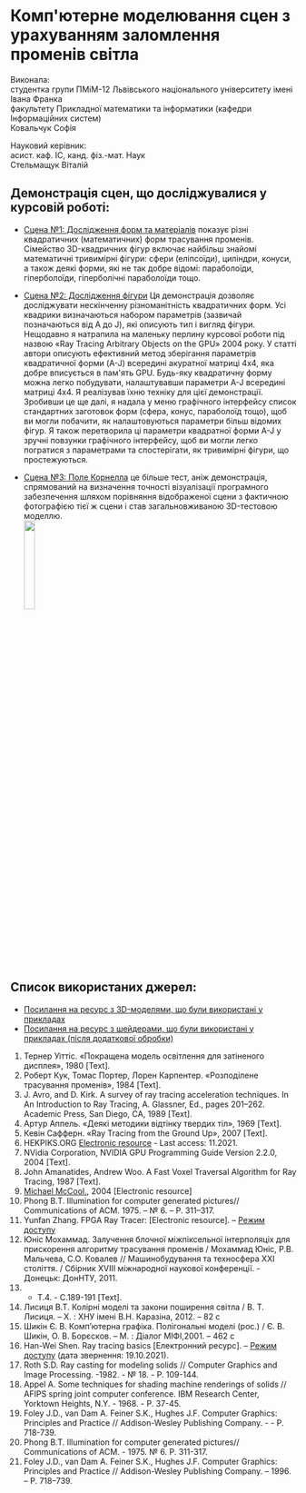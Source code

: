 # Комп'ютерне моделювання сцен з урахуванням заломлення променів світла
Виконала:<br>
студентка групи ПМіМ-12 Львівського національного університету імені Івана Франка<br>
факультету Прикладної математики та інформатики (кафедри Інформаційних систем)<br>
Ковальчук Софія

Науковий керівник: <br>
асист. каф. ІС, канд. фіз.-мат. Наук<br>
Стельмащук Віталій<br>


## Демонстрація сцен, що досліджувалися у курсовій роботі:

* [Сцена №1: Дослідження форм та матеріалів](https://cheshirlvova.github.io/Computer-modeling-of-scenes-while-taking-into-account-refraction-of-light-rays/Quadric_Geometry_Showcase.html) показує різні квадратичних (математичних) форм трасування променів. Сімейство 3D-квадричних фігур включає найбільш знайомі математичні тривимірні фігури: сфери (еліпсоїди), циліндри, конуси, а також деякі форми, які не так добре відомі: параболоїди, гіперболоїди, гіперболічні параболоїди тощо. <br>

* [Сцена №2: Дослідження фігури](https://cheshirlvova.github.io/Computer-modeling-of-scenes-while-taking-into-account-refraction-of-light-rays/Quadric_Shapes_Explorer.html) Ця демонстрація дозволяє досліджувати нескінченну різноманітність квадратичних форм. Усі квадрики визначаються набором параметрів (зазвичай позначаються від A до J), які описують тип і вигляд фігури. Нещодавно я натрапила на маленьку перлину курсової роботи під назвою «Ray Tracing Arbitrary Objects on the GPU»  2004 року. У статті автори описують ефективний метод зберігання параметрів квадратичної форми (A-J) всередині акуратної матриці 4x4, яка добре вписується в пам'ять GPU. Будь-яку квадратичну форму можна легко побудувати, налаштувавши параметри A-J всередині матриці 4x4. Я реалізував їхню техніку для цієї демонстрації. Зробивши це ще далі, я надала у меню графічного інтерфейсу список стандартних заготовок форм (сфера, конус, параболоїд тощо), щоб ви могли побачити, як налаштовуються параметри більш відомих фігур. Я також перетворила ці параметри квадратної форми A-J у зручні повзунки графічного інтерфейсу, щоб ви могли легко погратися з параметрами та спостерігати, як тривимірні фігури, що простежуються.  <br>

* [Сцена №3: Поле Корнелла](https://cheshirlvova.github.io/Computer-modeling-of-scenes-while-taking-into-account-refraction-of-light-rays/Cornell_Box.html) це більше тест, аніж демонстрація, спрямований на визначення точності візуалізації програмного забезпечення шляхом порівняння відображеної сцени з фактичною фотографією тієї ж сцени і став загальновживаною 3D-тестовою моделлю.  <br>
<img src="[https://github.com/erichlof/THREE.js-PathTracing-Renderer/blob/gh-pages/readme-Images/1982_December_Arthur%20Appel_IBM%20Research%20Magazine.png](https://upload.wikimedia.org/wikipedia/commons/2/24/Cornell_box.png)" width=20% height=20%> <br>

## Список використаних джерел:
* [Посилання на ресурс з 3D-моделями, що були використані у прикладах](https://sketchfab.com/tags/opengl)
* [Посилання на ресурс з шейдерами, що були використані у прикладах (після додаткової обробки)](https://www.geeks3d.com/shader-library/)
1.	Тернер Уіттіс. «Покращена модель освітлення для затіненого дисплея», 1980 [Text].
2.	Роберт Кук, Томас Портер, Лорен Карпентер. «Розподілене трасування променів», 1984 [Text].
3.	J. Avro, and D. Kirk. A survey of ray tracing acceleration techniques. In An Introduction to Ray Tracing, A. Glassner, Ed., pages 201–262. Academic Press, San Diego, CA, 1989 [Text].
4.	Артур Аппель. «Деякі методики відтінку твердих тіл», 1969 [Text].
5.	Кевін Сафферн. «Ray Tracing from the Ground Up», 2007 [Text].
6.	HEKPIKS.ORG [Electronic resource](https://helpiks.org/3-2158.html) - Last access: 11.2021.
7.	NVidia Corporation, NVIDIA GPU Programming Guide Version 2.2.0, 2004 [Text].
8.	John Amanatides, Andrew Woo. A Fast Voxel Traversal Algorithm for Ray Tracing, 1987 [Text].
9.	[Michael McCool.](http://libsh.sourceforge.net/), 2004 [Electronic resource]
10.	Phong B.T. Illumination for computer generated pictures// Communications of ACM.  1975. – № 6. – Р. 311–317.
11.	Yunfan Zhang. FPGA Ray Tracer: [Electronic resource]. – [Режим доступy](http://www.eeweb.com/project/yunfan_zhang/fpga-ray-tracer)
12.	Юніс Мохаммад. Залучення блочної міжпіксельної інтерполяціх для прискорення алгоритму трасування променів / Мохаммад Юніс, Р.В. Мальчева, С.О. Ковалев // Машинобудування та техносфера ХХІ століття. / Сбірник ХVIII міжнародної наукової конференції. - Донецьк: ДонНТУ, 2011.
13.	- Т.4. - С.189-191 [Text].
14.	Лисиця В.Т. Колірні моделі та закони поширення світла / В. Т. Лисиця. – Х. : ХНУ імені В.Н. Каразіна, 2012. – 82 с
15.	Шикін Є. В. Комп’ютерна графіка. Полігональні моделі (рос.) / Є. В. Шикін, О. В. Борєсков. – М. : Діалог МІФІ,2001. – 462 с
16.	Han-Wei Shen. Ray tracing basics [Електронний ресурс]. – [Режим доступу](http://web.cse.ohiostate.edu/~hwshen/681/Site/Slidesfiles/basicalgo.pdf) (дата звернення: 19.10.2021). 
17.	Roth S.D. Ray casting for modeling solids // Computer Graphics and Image Processing. -1982. - № 18. - P. 109-144.
18.	Appel A. Some techniques for shading machine renderings of solids // AFIPS spring joint computer conference. IBM Research Center, Yorktown Heights, N.Y. - 1968. - P. 37-45.
19.	Foley J.D., van Dam A. Feiner S.K., Hughes J.F. Computer Graphics: Principles and Practice // Addison-Wesley Publishing Company. -   - P. 718-739.
20.	Phong B.T. Illumination for computer generated pictures// Communications of ACM. - 1975.   № 6.   P. 311-317.
21.	Foley J.D., van Dam A. Feiner S.K., Hughes J.F. Computer Graphics: Principles and Practice // Addison-Wesley Publishing Company. – 1996. – Р. 718–739.
